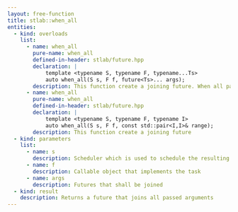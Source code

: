```yaml
---
layout: free-function
title: stlab::when_all
entities:
  - kind: overloads
    list:
      - name: when_all
        pure-name: when_all
        defined-in-header: stlab/future.hpp
        declaration: |
            template <typename S, typename F, typename...Ts>
            auto when_all(S s, F f, future<Ts>... args);
        description: This function create a joining future. When all passed args futures are fullfilled, then the continuation tasks defined with f is scheduled on the scheduler s.
      - name: when_all
        pure-name: when_all
        defined-in-header: stlab/future.hpp
        declaration: |
            template <typename S, typename F, typename I> 
            auto when_all(S s, F f, const std::pair<I,I>& range);
        description: This function create a joining future 
  - kind: parameters
    list:
      - name: s
        description: Scheduler which is used to schedule the resulting task
      - name: f
        description: Callable object that implements the task
      - name: args
        description: Futures that shall be joined
  - kind: result
    description: Returns a future that joins all passed arguments
---
```

